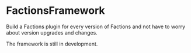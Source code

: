 # FactionsFramework
Build a Factions plugin for every version of Factions and not have to worry about version upgrades and changes. 

The framework is still in development. 